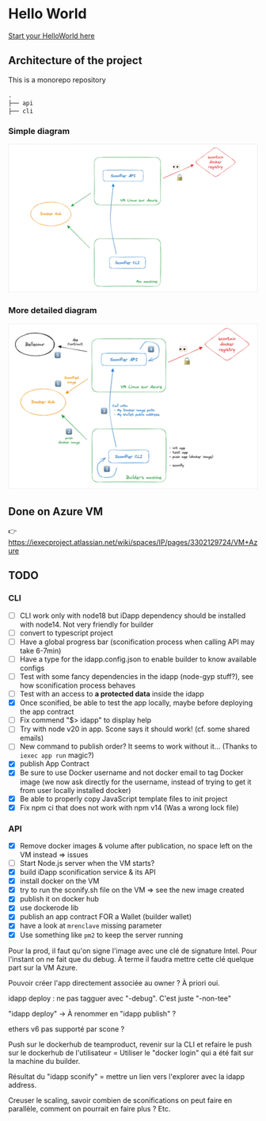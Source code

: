 # Hello World

[Start your HelloWorld here](./cli/README.md)

## Architecture of the project

This is a monorepo repository

```
.
├── api
├── cli
```

### Simple diagram

![Simple architecture diagram](quick-archi-diagram.png)

### More detailed diagram

![Detailed architecture diagram](archi-diagram.png)

## Done on Azure VM

👉 <https://iexecproject.atlassian.net/wiki/spaces/IP/pages/3302129724/VM+Azure>

## TODO

### CLI

- [ ] CLI work only with node18 but iDapp dependency should be installed with
      node14. Not very friendly for builder
- [ ] convert to typescript project
- [ ] Have a global progress bar (sconification process when calling API may
      take 6-7min)
- [ ] Have a type for the idapp.config.json to enable builder to know available
      configs
- [ ] Test with some fancy dependencies in the idapp (node-gyp stuff?), see how
      sconification process behaves
- [ ] Test with an access to **a protected data** inside the idapp
- [x] Once sconified, be able to test the app locally, maybe before deploying
      the app contract
- [ ] Fix commend "$> idapp" to display help
- [ ] Try with node v20 in app. Scone says it should work! (cf. some shared
      emails)
- [ ] New command to publish order? It seems to work without it... (Thanks to
      `iexec app run` magic?)
- [x] publish App Contract
- [x] Be sure to use Docker username and not docker email to tag Docker image
      (we now ask directly for the username, instead of trying to get it from
      user locally installed docker)
- [x] Be able to properly copy JavaScript template files to init project
- [x] Fix npm ci that does not work with npm v14 (Was a wrong lock file)

### API

- [x] Remove docker images & volume after publication, no space left on the VM
      instead => issues
- [ ] Start Node.js server when the VM starts?
- [x] build iDapp sconification service & its API
- [x] install docker on the VM
- [x] try to run the sconify.sh file on the VM => see the new image created
- [x] publish it on docker hub
- [x] use dockerode lib
- [x] publish an app contract FOR a Wallet (builder wallet)
- [x] have a look at `mrenclave` missing parameter
- [x] Use something like `pm2` to keep the server running

Pour la prod, il faut qu'on signe l'image avec une clé de signature Intel. Pour
l'instant on ne fait que du debug. À terme il faudra mettre cette clé quelque
part sur la VM Azure.

Pouvoir créer l'app directement associée au owner ? À priori oui.

idapp deploy : ne pas tagguer avec "-debug". C'est juste "-non-tee"

"idapp deploy" -> À renommer en "idapp publish" ?

ethers v6 pas supporté par scone ?

Push sur le dockerhub de teamproduct, revenir sur la CLI et refaire le push sur
le dockerhub de l'utilisateur = Utiliser le "docker login" qui a été fait sur la
machine du builder.

Résultat du "idapp sconify" = mettre un lien vers l'explorer avec la idapp
address.

Creuser le scaling, savoir combien de sconifications on peut faire en parallèle,
comment on pourrait en faire plus ? Etc.
